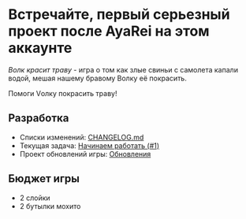 # Встречайте, первый серьезный проект после AyaRei на этом аккаунте
_*Волк красит траву*_ - игра о том как злые свиньи с самолета капали водой, мешая нашему бравому Волку её покрасить.

Помоги Vолку покрасить траву!

## Разработка
- Списки изменений: [CHANGELOG.md](https://github.com/dttric/electronica2/blob/main/CHANGELOG.md)
- Текущая задача: [Начинаем работать (#1)](https://github.com/dttric/electronica2/issues/1)
- Проект обновлений игры: [Обновления](https://github.com/users/dttric/projects/4)

## Бюджет игры
- 2 слойки
- 2 бутылки мохито
